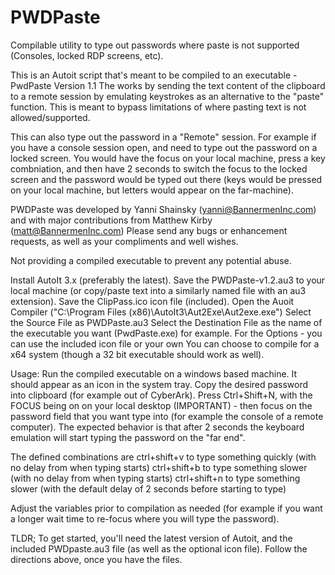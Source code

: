 # PWDPaste
Compilable utility to type out passwords where paste is not supported (Consoles, locked RDP screens, etc).


This is an Autoit script that's meant to be compiled to an executable - PwdPaste Version 1.1
The works by sending the text content of the clipboard to a remote session by emulating keystrokes as an alternative to the "paste" function. 
This is meant to bypass limitations of where pasting text is not allowed/supported.

This can also type out the password in a "Remote" session. For example if you have a console session open, and need to type out the password on a locked screen. You would have the focus on your local machine, press a key combniation, and then have 2 seconds to switch the focus to the locked screen and the password would be typed out there (keys would be pressed on your local machine, but letters would appear on the far-machine). 


PWDPaste was developed by Yanni Shainsky (yanni@BannermenInc.com) and with major contributions from Matthew Kirby (matt@BannermenInc.com)
Please send any bugs or enhancement requests, as well as your compliments and well wishes.



Not providing a compiled executable to prevent any potential abuse.

 Install AutoIt 3.x (preferably the latest). 
 Save the PWDPaste-v1.2.au3 to your local machine (or copy/paste text into a similarly named file with an au3 extension).
 Save the ClipPass.ico icon file (included). 
 Open the Auoit Compiler ("C:\Program Files (x86)\AutoIt3\Aut2Exe\Aut2exe.exe")
 Select the Source File as PWDPaste.au3
 Select the Destination File as the name of the executable you want (PwdPaste.exe) for example.
 For the Options - you can use the included icon file or your own
 You can choose to compile for a x64 system (though a 32 bit executable should work as well).

Usage: Run the compiled executable on a windows based machine. It should appear as an icon in the system tray.
Copy the desired password into clipboard (for example out of CyberArk).
Press Ctrl+Shift+N, with the FOCUS being on on your local desktop (IMPORTANT) - then focus on the password field that you want type into (for example the console of a remote computer). 
The expected behavior is that after 2 seconds the keyboard emulation will start typing the password on the "far end". 


The defined combinations are
		 ctrl+shift+v to type something quickly (with no delay from when typing starts)
		 ctrl+shift+b to type something slower (with no delay from when typing starts)
		 ctrl+shift+n to type something slower (with the default delay of 2 seconds before starting to type)
     
Adjust the variables prior to compilation as needed (for example if you want a longer wait time to re-focus where you will type the password). 

TLDR; To get started, you'll need the latest version of Autoit, and the included PWDpaste.au3 file (as well as the optional icon file). 
Follow the directions above, once you have the files.
